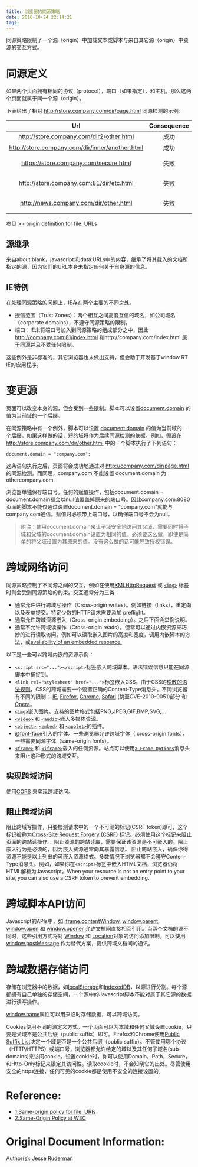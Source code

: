 ```yaml
---
title: 浏览器的同源策略
date: 2016-10-24 22:14:21
tags:
---
```


同源策略限制了一个源（origin）中加载文本或脚本与来自其它源（origin）中资源的交互方式。

# 同源定义
如果两个页面拥有相同的协议（protocol），端口（如果指定），和主机，那么这两个页面就属于同一个源（origin）。

下表给出了相对 http://store.company.com/dir/page.html 同源检测的示例:


| Url       |Consequence | Reason  |
| :--------: | :-:| :----: |
| http://store.company.com/dir2/other.html  | 成功 |    |
| http://store.company.com/dir/inner/another.html|   成功 |    |
| https://store.company.com/secure.html |失败 |协议不同|
|http://store.company.com:81/dir/etc.html | 失败 |端口不同|
|http://news.company.com/dir/other.html	|失败	|主机名不同|

<!-- more -->

参见 [>> origin definition for file: URLs](https://developer.mozilla.org/zh-CN/docs/Same-origin_policy_for_file:_URIs)


## 源继承

来自about:blank，javascript:和data:URLs中的内容，继承了将其载入的文档所指定的源，因为它们的URL本身未指定任何关于自身源的信息。

## IE特例

在处理同源策略的问题上，IE存在两个主要的不同之处。

- 授信范围（Trust Zones）：两个相互之间高度互信的域名，如公司域名（corporate domains），不遵守同源策略的限制。
- 端口：IE未将端口号加入到同源策略的组成部分之中，因此 http://company.com:81/index.html 和http://company.com/index.html  属于同源并且不受任何限制。

这些例外是非标准的，其它浏览器也未做出支持，但会助于开发基于window RT IE的应用程序。

# 变更源
页面可以改变本身的源，但会受到一些限制。脚本可以设置[document.domain](https://developer.mozilla.org/zh-CN/DOM/document.domain) 的值为当前域的一个后缀。

在同源策略中有一个例外，脚本可以设置 [document.domain](https://developer.mozilla.org/zh-CN/DOM/document.domain) 的值为当前域的一个后缀，如果这样做的话，短的域将作为后续同源检测的依据。例如，假设在 http://store.company.com/dir/other.html 中的一个脚本执行了下列语句：
```
document.domain = "company.com";
```
这条语句执行之后，页面将会成功地通过对 http://company.com/dir/page.html 的同源检测。而同理，company.com 不能设置 document.domain 为 othercompany.com.

浏览器单独保存端口号。任何的赋值操作，包括document.domain = document.domain都会以null值覆盖掉原来的端口号。因此company.com:8080页面的脚本不能仅通过设置document.domain = "company.com"就能与company.com通信。赋值时必须带上端口号，以确保端口号不会为null。

> 附注：使用document.domain来让子域安全地访问其父域，需要同时将子域和父域的document.domain设置为相同的值。必须要这么做，即使是简单的将父域设置为其原来的值。没有这么做的话可能导致授权错误。

# 跨域网络访问

同源策略控制了不同源之间的交互，例如在使用[XMLHttpRequest](https://developer.mozilla.org/zh-CN/docs/Web/API/XMLHttpRequest) 或 [`<img>`](https://developer.mozilla.org/zh-CN/docs/Web/HTML/Element/img) 标签时则会受到同源策略的约束。交互通常分为三类：

- 通常允许进行跨域写操作（Cross-origin writes）。例如链接（links），重定向以及表单提交。特定少数的HTTP请求需要添加 preflight。
- 通常允许跨域资源嵌入（Cross-origin embedding）。之后下面会举例说明。
- 通常不允许跨域读操作（Cross-origin reads）。但常可以通过内嵌资源来巧妙的进行读取访问。例如可以读取嵌入图片的高度和宽度，调用内嵌脚本的方法，或[availability of an embedded resource.](https://grepular.com/Abusing_HTTP_Status_Codes_to_Expose_Private_Information)

以下是一些可以跨域内嵌的资源示例：

- `<script src="..."></script>`标签嵌入跨域脚本。语法错误信息只能在同源脚本中捕捉到。
- `<link rel="stylesheet" href="...">`标签嵌入CSS。由于CSS的[松散的语法规则](http://scarybeastsecurity.blogspot.dk/2009/12/generic-cross-browser-cross-domain.html)，CSS的跨域需要一个设置正确的Content-Type消息头。不同浏览器有不同的限制： [IE](http://msdn.microsoft.com/zh-CN/library/ie/gg622939%28v=vs.85%29.aspx), [Firefox](http://www.mozilla.org/security/announce/2010/mfsa2010-46.html), [Chrome](http://code.google.com/p/chromium/issues/detail?id=9877), [Safari](http://support.apple.com/kb/HT4070) (跳至CVE-2010-0051)部分 和 [Opera](http://www.opera.com/support/kb/view/943/)。
- [`<img>`](https://developer.mozilla.org/zh-CN/docs/Web/HTML/Element/img)嵌入图片。支持的图片格式包括PNG,JPEG,GIF,BMP,SVG,...
- [`<video>`](https://developer.mozilla.org/zh-CN/docs/Web/HTML/Element/video) 和 [`<audio>`](https://developer.mozilla.org/zh-CN/docs/Web/HTML/Element/audio)嵌入多媒体资源。
- [`<object>`](https://developer.mozilla.org/zh-CN/docs/HTML/Element/object), [`<embed>`](https://developer.mozilla.org/zh-CN/docs/HTML/Element/embed) 和 [`<applet>`](https://developer.mozilla.org/zh-CN/docs/HTML/Element/applet)的插件。
- [@font-face](https://developer.mozilla.org/zh-CN/docs/CSS/@font-face)引入的字体。一些浏览器允许跨域字体（ cross-origin fonts），一些需要同源字体（same-origin fonts）。
- [`<frame>`](https://developer.mozilla.org/zh-CN/docs/HTML/Element/frame) 和 [`<iframe>`](https://developer.mozilla.org/zh-CN/docs/HTML/Element/iframe)载入的任何资源。站点可以使用[`X-Frame-Options`](https://developer.mozilla.org/zh-CN/docs/HTTP/X-Frame-Options)消息头来阻止这种形式的跨域交互。

## 实现跨域访问

使用[CORS](https://developer.mozilla.org/zh-CN/docs/HTTP/Access_control_CORS) 来实现跨域访问。

## 阻止跨域访问

阻止跨域写操作，只要检测请求中的一个不可测的标记(CSRF token)即可，这个标记被称为[Cross-Site Request Forgery (CSRF)](https://www.owasp.org/index.php/Cross-Site_Request_Forgery_%28CSRF%29) 标记。必须使用这个标记来阻止页面的跨站读操作。
阻止资源的跨站读取，需要保证该资源是不可嵌入的。阻止嵌入行为是必须的，因为嵌入资源通常向其暴露信息。
阻止跨站嵌入，确保你得资源不能是以上列出的可嵌入资源格式。多数情况下浏览器都不会遵守Conten-Type消息头。例如，如果你在`<script>`标签中嵌入HTML文档，浏览器仍将HTML解析为Javascript。When your resource is not an entry point to your site, you can also use a CSRF token to prevent embedding.
# 跨域脚本API访问
Javascript的APIs中，如 [iframe.contentWindow](https://developer.mozilla.org/zh-CN/docs/DOM/HTMLIFrameElement), [window.parent](https://developer.mozilla.org/zh-CN/docs/Web/API/Window/parent), [window.open](https://developer.mozilla.org/zh-CN/docs/Web/API/Window/open) 和 [window.opener](https://developer.mozilla.org/zh-CN/docs/Web/API/Window/opener) 允许文档间直接相互引用。当两个文档的源不同时，这些引用方式将对 [Window](http://www.whatwg.org/specs/web-apps/current-work/multipage/browsers.html#security-window) 和 [Location](http://www.whatwg.org/specs/web-apps/current-work/multipage/history.html#security-location)对象的访问添加限制。可以使用[window.postMessage](https://developer.mozilla.org/zh-CN/docs/Web/API/Window/postMessage) 作为替代方案，提供跨域文档间的通讯。

# 跨域数据存储访问

存储在浏览器中的数据，如[localStorage](https://developer.mozilla.org/zh-CN/docs/Web/Guide/API/DOM/Storage)和[IndexedDB](https://developer.mozilla.org/zh-CN/docs/IndexedDB)，以源进行分割。每个源都拥有自己单独的存储空间，一个源中的Javascript脚本不能对属于其它源的数据进行读写操作。

[window.name](https://developer.mozilla.org/zh-CN/docs/Web/API/Window.name)属性可以用来临时存储数据，可以跨域访问。

Cookies使用不同的源定义方式。一个页面可以为本域和任何父域设置cookie，只要是父域不是公共后缀（public suffix）即可。Firefox和Chrome使用[Public Suffix List](http://publicsuffix.org/)决定一个域是否是一个公共后缀（public suffix）。不管使用哪个协议（HTTP/HTTPS）或端口号，浏览器都允许给定的域以及其任何子域名(sub-domains)来访问cookie。设置cookie时，你可以使用Domain，Path，Secure，和Http-Only标记来限定其访问性。读取cookie时，不会知晓它的出处。尽管使用安全的https连接，任何可见的cookie都是使用不安全的连接设置的。

# Reference:
- [1.Same-origin policy for file: URIs](https://developer.mozilla.org/zh-CN/docs/Same-origin_policy_for_file:_URIs)
- [2.Same-Origin Policy at W3C](http://www.w3.org/Security/wiki/Same_Origin_Policy)


# Original Document Information:
Author(s): [Jesse Ruderman](http://www.squarefree.com/)
